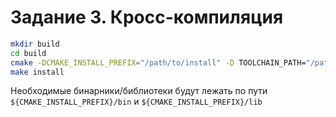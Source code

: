 # Задание 3. Кросс-компиляция

```bash
mkdir build
cd build
cmake -DCMAKE_INSTALL_PREFIX="/path/to/install" -D TOOLCHAIN_PATH="/path/to/arm-toolchain" ..
make install
```
Необходимые бинарники/библиотеки будут лежать по пути `${CMAKE_INSTALL_PREFIX}/bin` и `${CMAKE_INSTALL_PREFIX}/lib`
